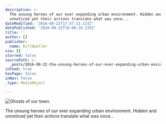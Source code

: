 ```yaml
---
description: >-
  The unsung heroes of our ever expanding urban environment. Hidden and
  unnoticed yet their actions translate what was once... 
dateModified: '2016-08-22T17:57:13.123Z'
datePublished: '2016-08-22T18:00:10.235Z'
title: ''
author: []
publisher:
  name: Riftdweller
via: {}
starred: false
sourcePath: >-
  _posts/2016-08-22-the-unsung-heroes-of-our-ever-expanding-urban-environment-h.md
inFeed: true
hasPage: false
inNav: false
_type: MediaObject

---
```

![Ghosts of our town.](https://the-grid-user-content.s3-us-west-2.amazonaws.com/39dd7974-73b9-4d3a-9578-1a7c271dbc15.jpg)

The unsung heroes of our ever expanding urban environment. Hidden and unnoticed yet their actions translate what was once...